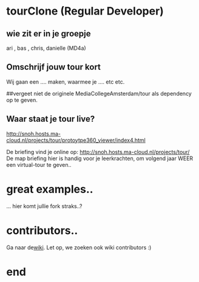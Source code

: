 # tourClone (Regular Developer)

## wie zit er in je groepje
ari , bas , chris, danielle (MD4a)

## Omschrijf jouw tour kort 
Wij gaan een .... maken, waarmee je .... etc etc.

##vergeet niet de originele MediaCollegeAmsterdam/tour als dependency op te geven.

## Waar staat je tour live?
http://snoh.hosts.ma-cloud.nl/projects/tour/protoytpe360_viewer/index4.html

De briefing vind je online op:
http://snoh.hosts.ma-cloud.nl/projects/tour/
De map briefing hier is handig voor je leerkrachten, om volgend jaar WEER een virtual-tour te geven..

# great examples..
... hier komt jullie fork straks..?


# contributors..
Ga naar de[wiki].
Let op, we zoeken ook wiki contributors :)

# end
   [wiki]: <https://github.com/MediacollegeAmsterdam/tour/wiki>
